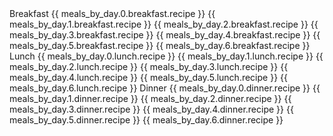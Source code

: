 <tbody>
        <tr>
            <td>Breakfast</td>
          <td>{{ meals_by_day.0.breakfast.recipe }}</td>
          <td>{{ meals_by_day.1.breakfast.recipe }}</td>
          <td>{{ meals_by_day.2.breakfast.recipe }}</td>
          <td>{{ meals_by_day.3.breakfast.recipe }}</td>
          <td>{{ meals_by_day.4.breakfast.recipe }}</td>
          <td>{{ meals_by_day.5.breakfast.recipe }}</td>
          <td>{{ meals_by_day.6.breakfast.recipe }}</td>
        </tr>
        <tr>
            <td>Lunch</td>
          <td>{{ meals_by_day.0.lunch.recipe }}</td>
          <td>{{ meals_by_day.1.lunch.recipe }}</td>
          <td>{{ meals_by_day.2.lunch.recipe }}</td>
          <td>{{ meals_by_day.3.lunch.recipe }}</td>
          <td>{{ meals_by_day.4.lunch.recipe }}</td>
          <td>{{ meals_by_day.5.lunch.recipe }}</td>
          <td>{{ meals_by_day.6.lunch.recipe }}</td>
        </tr>
        <tr>
            <td>Dinner</td>
          <td>{{ meals_by_day.0.dinner.recipe }}</td>
          <td>{{ meals_by_day.1.dinner.recipe }}</td>
          <td>{{ meals_by_day.2.dinner.recipe }}</td>
          <td>{{ meals_by_day.3.dinner.recipe }}</td>
          <td>{{ meals_by_day.4.dinner.recipe }}</td>
          <td>{{ meals_by_day.5.dinner.recipe }}</td>
          <td>{{ meals_by_day.6.dinner.recipe }}</td>
        </tr>
      </tbody>